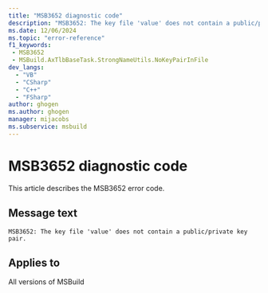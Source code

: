 ```yaml
---
title: "MSB3652 diagnostic code"
description: "MSB3652: The key file 'value' does not contain a public/private key pair."
ms.date: 12/06/2024
ms.topic: "error-reference"
f1_keywords:
 - MSB3652
 - MSBuild.AxTlbBaseTask.StrongNameUtils.NoKeyPairInFile
dev_langs:
  - "VB"
  - "CSharp"
  - "C++"
  - "FSharp"
author: ghogen
ms.author: ghogen
manager: mijacobs
ms.subservice: msbuild
---
```


# MSB3652 diagnostic code

<!-- :::ErrorDefinitionDescription::: -->
<!-- :::editable-content name="introDescription"::: -->
This article describes the MSB3652 error code.
<!-- :::editable-content-end::: -->

## Message text

```output
MSB3652: The key file 'value' does not contain a public/private key pair.
```

<!-- :::editable-content name="postOutputDescription"::: -->
<!--
{StrBegin="MSB3652: "}
-->
<!-- :::editable-content-end::: -->
<!-- :::ErrorDefinitionDescription-end::: -->

## Applies to

All versions of MSBuild
